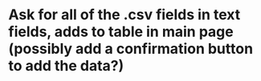 # Ask for all of the .csv fields in text fields, adds to table in main page (possibly add a confirmation button to add the data?)
